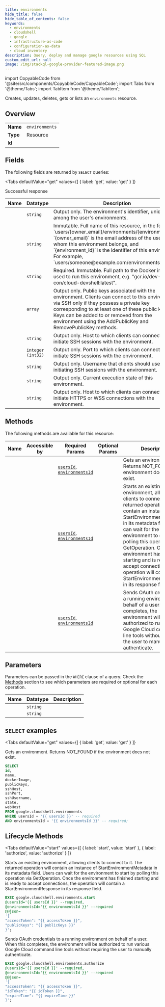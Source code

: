 ```yaml
--- 
title: environments
hide_title: false
hide_table_of_contents: false
keywords:
  - environments
  - cloudshell
  - google
  - infrastructure-as-code
  - configuration-as-data
  - cloud inventory
description: Query, deploy and manage google resources using SQL
custom_edit_url: null
image: /img/stackql-google-provider-featured-image.png
---
```


import CopyableCode from '@site/src/components/CopyableCode/CopyableCode';
import Tabs from '@theme/Tabs';
import TabItem from '@theme/TabItem';

Creates, updates, deletes, gets or lists an <code>environments</code> resource.

## Overview
<table><tbody>
<tr><td><b>Name</b></td><td><code>environments</code></td></tr>
<tr><td><b>Type</b></td><td>Resource</td></tr>
<tr><td><b>Id</b></td><td><CopyableCode code="google.cloudshell.environments" /></td></tr>
</tbody></table>

## Fields

The following fields are returned by `SELECT` queries:

<Tabs
    defaultValue="get"
    values={[
        { label: 'get', value: 'get' }
    ]}
>
<TabItem value="get">

Successful response

<table>
<thead>
    <tr>
    <th>Name</th>
    <th>Datatype</th>
    <th>Description</th>
    </tr>
</thead>
<tbody>
<tr>
    <td><CopyableCode code="id" /></td>
    <td><code>string</code></td>
    <td>Output only. The environment's identifier, unique among the user's environments.</td>
</tr>
<tr>
    <td><CopyableCode code="name" /></td>
    <td><code>string</code></td>
    <td>Immutable. Full name of this resource, in the format `users/&#123;owner_email&#125;/environments/&#123;environment_id&#125;`. `&#123;owner_email&#125;` is the email address of the user to whom this environment belongs, and `&#123;environment_id&#125;` is the identifier of this environment. For example, `users/someone@example.com/environments/default`.</td>
</tr>
<tr>
    <td><CopyableCode code="dockerImage" /></td>
    <td><code>string</code></td>
    <td>Required. Immutable. Full path to the Docker image used to run this environment, e.g. "gcr.io/dev-con/cloud-devshell:latest".</td>
</tr>
<tr>
    <td><CopyableCode code="publicKeys" /></td>
    <td><code>array</code></td>
    <td>Output only. Public keys associated with the environment. Clients can connect to this environment via SSH only if they possess a private key corresponding to at least one of these public keys. Keys can be added to or removed from the environment using the AddPublicKey and RemovePublicKey methods.</td>
</tr>
<tr>
    <td><CopyableCode code="sshHost" /></td>
    <td><code>string</code></td>
    <td>Output only. Host to which clients can connect to initiate SSH sessions with the environment.</td>
</tr>
<tr>
    <td><CopyableCode code="sshPort" /></td>
    <td><code>integer (int32)</code></td>
    <td>Output only. Port to which clients can connect to initiate SSH sessions with the environment.</td>
</tr>
<tr>
    <td><CopyableCode code="sshUsername" /></td>
    <td><code>string</code></td>
    <td>Output only. Username that clients should use when initiating SSH sessions with the environment.</td>
</tr>
<tr>
    <td><CopyableCode code="state" /></td>
    <td><code>string</code></td>
    <td>Output only. Current execution state of this environment.</td>
</tr>
<tr>
    <td><CopyableCode code="webHost" /></td>
    <td><code>string</code></td>
    <td>Output only. Host to which clients can connect to initiate HTTPS or WSS connections with the environment.</td>
</tr>
</tbody>
</table>
</TabItem>
</Tabs>

## Methods

The following methods are available for this resource:

<table>
<thead>
    <tr>
    <th>Name</th>
    <th>Accessible by</th>
    <th>Required Params</th>
    <th>Optional Params</th>
    <th>Description</th>
    </tr>
</thead>
<tbody>
<tr>
    <td><a href="#get"><CopyableCode code="get" /></a></td>
    <td><CopyableCode code="select" /></td>
    <td><a href="#parameter-usersId"><code>usersId</code></a>, <a href="#parameter-environmentsId"><code>environmentsId</code></a></td>
    <td></td>
    <td>Gets an environment. Returns NOT_FOUND if the environment does not exist.</td>
</tr>
<tr>
    <td><a href="#start"><CopyableCode code="start" /></a></td>
    <td><CopyableCode code="exec" /></td>
    <td><a href="#parameter-usersId"><code>usersId</code></a>, <a href="#parameter-environmentsId"><code>environmentsId</code></a></td>
    <td></td>
    <td>Starts an existing environment, allowing clients to connect to it. The returned operation will contain an instance of StartEnvironmentMetadata in its metadata field. Users can wait for the environment to start by polling this operation via GetOperation. Once the environment has finished starting and is ready to accept connections, the operation will contain a StartEnvironmentResponse in its response field.</td>
</tr>
<tr>
    <td><a href="#authorize"><CopyableCode code="authorize" /></a></td>
    <td><CopyableCode code="exec" /></td>
    <td><a href="#parameter-usersId"><code>usersId</code></a>, <a href="#parameter-environmentsId"><code>environmentsId</code></a></td>
    <td></td>
    <td>Sends OAuth credentials to a running environment on behalf of a user. When this completes, the environment will be authorized to run various Google Cloud command line tools without requiring the user to manually authenticate.</td>
</tr>
</tbody>
</table>

## Parameters

Parameters can be passed in the `WHERE` clause of a query. Check the [Methods](#methods) section to see which parameters are required or optional for each operation.

<table>
<thead>
    <tr>
    <th>Name</th>
    <th>Datatype</th>
    <th>Description</th>
    </tr>
</thead>
<tbody>
<tr id="parameter-environmentsId">
    <td><CopyableCode code="environmentsId" /></td>
    <td><code>string</code></td>
    <td></td>
</tr>
<tr id="parameter-usersId">
    <td><CopyableCode code="usersId" /></td>
    <td><code>string</code></td>
    <td></td>
</tr>
</tbody>
</table>

## `SELECT` examples

<Tabs
    defaultValue="get"
    values={[
        { label: 'get', value: 'get' }
    ]}
>
<TabItem value="get">

Gets an environment. Returns NOT_FOUND if the environment does not exist.

```sql
SELECT
id,
name,
dockerImage,
publicKeys,
sshHost,
sshPort,
sshUsername,
state,
webHost
FROM google.cloudshell.environments
WHERE usersId = '{{ usersId }}' -- required
AND environmentsId = '{{ environmentsId }}' -- required;
```
</TabItem>
</Tabs>


## Lifecycle Methods

<Tabs
    defaultValue="start"
    values={[
        { label: 'start', value: 'start' },
        { label: 'authorize', value: 'authorize' }
    ]}
>
<TabItem value="start">

Starts an existing environment, allowing clients to connect to it. The returned operation will contain an instance of StartEnvironmentMetadata in its metadata field. Users can wait for the environment to start by polling this operation via GetOperation. Once the environment has finished starting and is ready to accept connections, the operation will contain a StartEnvironmentResponse in its response field.

```sql
EXEC google.cloudshell.environments.start 
@usersId='{{ usersId }}' --required, 
@environmentsId='{{ environmentsId }}' --required 
@@json=
'{
"accessToken": "{{ accessToken }}", 
"publicKeys": "{{ publicKeys }}"
}';
```
</TabItem>
<TabItem value="authorize">

Sends OAuth credentials to a running environment on behalf of a user. When this completes, the environment will be authorized to run various Google Cloud command line tools without requiring the user to manually authenticate.

```sql
EXEC google.cloudshell.environments.authorize 
@usersId='{{ usersId }}' --required, 
@environmentsId='{{ environmentsId }}' --required 
@@json=
'{
"accessToken": "{{ accessToken }}", 
"idToken": "{{ idToken }}", 
"expireTime": "{{ expireTime }}"
}';
```
</TabItem>
</Tabs>
